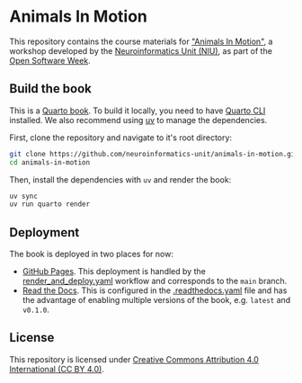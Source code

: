 # Animals In Motion

This repository contains the course materials for ["Animals In Motion"](https://neuroinformatics.dev/open-software-week/animals-in-motion.html),
a workshop developed by the [Neuroinformatics Unit (NIU)](https://neuroinformatics.dev), as part of the [Open Software Week](https://neuroinformatics.dev/open-software-week/).

## Build the book

This is a [Quarto book](https://quarto.org/docs/books/index.html). To build it locally, you need to have [Quarto CLI](https://quarto.org/docs/get-started/) installed.
We also recommend using [uv](https://docs.astral.sh/uv/) to manage the dependencies.

First, clone the repository and navigate to it's root directory:

```bash
git clone https://github.com/neuroinformatics-unit/animals-in-motion.git
cd animals-in-motion
```

Then, install the dependencies with `uv` and render the book:

```bash
uv sync
uv run quarto render
```

## Deployment

The book is deployed in two places for now:

- [GitHub Pages](https://neuroinformatics.dev/animals-in-motion/). This deployment is handled by the [render_and_deploy.yaml](.github/workflows/render_and_deploy.yaml) workflow and corresponds to the `main` branch.
- [Read the Docs](https://animals-in-motion.readthedocs.io/en/latest/). This is configured in the [.readthedocs.yaml](.readthedocs.yaml) file and has the advantage of enabling multiple versions of the book, e.g. `latest` and `v0.1.0`.



## License

This repository is licensed under [Creative Commons Attribution 4.0 International (CC BY 4.0)](https://creativecommons.org/licenses/by/4.0/).